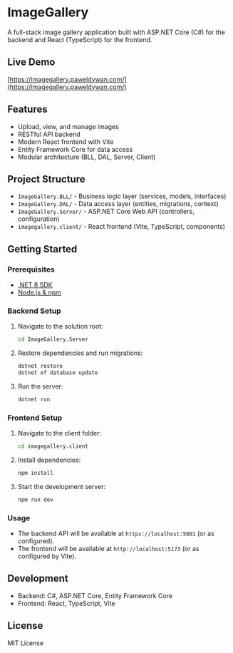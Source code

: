 # ImageGallery

A full-stack image gallery application built with ASP.NET Core (C#) for the backend and React (TypeScript) for the frontend.

## Live Demo
[https://imagegallery.paweldywan.com/](https://imagegallery.paweldywan.com/)

## Features
- Upload, view, and manage images
- RESTful API backend
- Modern React frontend with Vite
- Entity Framework Core for data access
- Modular architecture (BLL, DAL, Server, Client)

## Project Structure
- `ImageGallery.BLL/` - Business logic layer (services, models, interfaces)
- `ImageGallery.DAL/` - Data access layer (entities, migrations, context)
- `ImageGallery.Server/` - ASP.NET Core Web API (controllers, configuration)
- `imagegallery.client/` - React frontend (Vite, TypeScript, components)

## Getting Started

### Prerequisites
- [.NET 8 SDK](https://dotnet.microsoft.com/download)
- [Node.js & npm](https://nodejs.org/)

### Backend Setup
1. Navigate to the solution root:
   ```sh
   cd ImageGallery.Server
   ```
2. Restore dependencies and run migrations:
   ```sh
   dotnet restore
   dotnet ef database update
   ```
3. Run the server:
   ```sh
   dotnet run
   ```

### Frontend Setup
1. Navigate to the client folder:
   ```sh
   cd imagegallery.client
   ```
2. Install dependencies:
   ```sh
   npm install
   ```
3. Start the development server:
   ```sh
   npm run dev
   ```

### Usage
- The backend API will be available at `https://localhost:5001` (or as configured).
- The frontend will be available at `http://localhost:5173` (or as configured by Vite).

## Development
- Backend: C#, ASP.NET Core, Entity Framework Core
- Frontend: React, TypeScript, Vite

## License
MIT License
